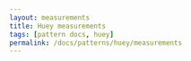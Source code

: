 ```yaml
---
layout: measurements
title: Huey measurements
tags: [pattern docs, huey]
permalink: /docs/patterns/huey/measurements
---
```

